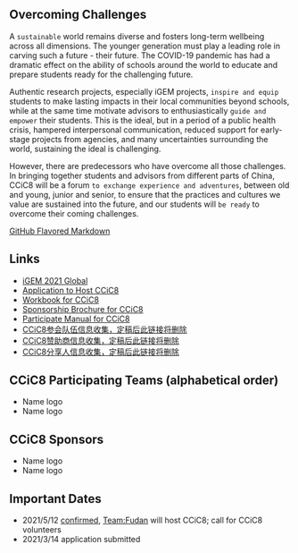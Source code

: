 ## Overcoming Challenges

A ```sustainable``` world remains diverse and fosters long-term wellbeing across all dimensions. The younger generation must play a leading role in carving such a future - their future. The COVID-19 pandemic has had a dramatic effect on the ability of schools around the world to educate and prepare students ready for the challenging future.

Authentic research projects, especially iGEM projects, ```inspire and equip``` students to make lasting impacts in their local communities beyond schools, while at the same time motivate advisors to enthusiastically ```guide and empower``` their students. This is the ideal, but in a period of a public health crisis, hampered interpersonal communication, reduced support for early-stage projects from agencies, and many uncertainties surrounding the world, sustaining the ideal is challenging.
 
However, there are predecessors who have overcome all those challenges. In bringing together students and advisors from different parts of China, CCiC8 will be a forum ```to exchange experience and adventures```, between old and young, junior and senior, to ensure that the practices and cultures we value are sustained into the future, and our students will ```be ready``` to overcome their coming challenges.

[GitHub Flavored Markdown](https://guides.github.com/features/mastering-markdown/)

## Links
- [iGEM 2021 Global](igem2021global.slack.com)
- [Application to Host CCiC8](https://shimo.im/docs/osqPvsJl3IcnSFlF/)
- [Workbook for CCiC8](https://shimo.im/docs/r2SSnM80etAyLTP1/)
- [Sponsorship Brochure for CCiC8](https://shimo.im/docs/yaWIlYCmSN4ahjwu/)
- [Participate Manual for CCiC8](https://a.b.c)
- [CCiC8参会队伍信息收集，定稿后此链接将删除](https://a.b.c)
- [CCiC8赞助商信息收集，定稿后此链接将删除](https://a.b.c)
- [CCiC8分享人信息收集，定稿后此链接将删除](https://a.b.c)

## CCiC8 Participating Teams (alphabetical order)
- Name logo
- Name logo

## CCiC8 Sponsors
- Name logo
- Name logo

## Important Dates
- 2021/5/12 [confirmed](https://mp.weixin.qq.com/s/LYhkFu_zWy_HawdHUh7pHw), [Team:Fudan](https://2020.igem.org/Team:Fudan) will host CCiC8; call for CCiC8 volunteers
- 2021/3/14 application submitted
